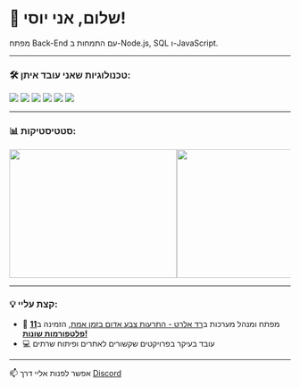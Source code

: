 # 👋 שלום, אני יוסי!

מפתח Back-End עם התמחות ב-Node.js, SQL ו-JavaScript.

---

### 🛠️ טכנולוגיות שאני עובד איתן:

<p>
  <img src="https://img.shields.io/badge/-Node.js-339933?style=flat&logo=node.js&logoColor=white" />
  <img src="https://img.shields.io/badge/-JavaScript-F7DF1E?style=flat&logo=javascript&logoColor=black" />
  <img src="https://img.shields.io/badge/-SQL-4479A1?style=flat&logo=postgresql&logoColor=white" />
  <img src="https://img.shields.io/badge/-Bootstrap-563D7C?style=flat&logo=bootstrap&logoColor=white" />
  <img src="https://img.shields.io/badge/-HTML5-E34F26?style=flat&logo=html5&logoColor=white" />
  <img src="https://img.shields.io/badge/-CSS3-1572B6?style=flat&logo=css3&logoColor=white" />
</p>

---

### 📊 סטטיסטיקות:
<div align="center" style="overflow: hidden; display: flex; justify-content:space-around;">
  <img height="230" width="300" src="https://wakatime.com/share/@yossefbatash/3edd0505-5473-4362-94df-17e046083509.png"> 
  <img height="230" width="300" src="https://wakatime.com/share/@yossefbatash/ab117543-7617-47cb-ba6f-bde5aaf31c66.png"> 
  <img src="https://github-readme-stats.vercel.app/api?username=Yossi-Batash&show_icons=true&theme=dark&count_private=true&include_all_commits=true">
</div>

---

### 💡 קצת עליי:

- 🚨 מפתח ומנהל מערכות ב[רד אלרט - התרעות צבע אדום בזמן אמת](https://red-alert.xyz), הזמינה ב[**11 פלטפורמות שונות!**](https://red-alert.xyz/platforms) 
- 💻 עובד בעיקר בפרויקטים שקשורים לאתרים ופיתוח שרתים
---

📫 אפשר לפנות אליי דרך [Discord](https://discord.com/users/1160579148788543619)
